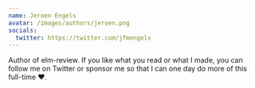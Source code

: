 ```yaml
---
name: Jeroen Engels
avatar: /images/authors/jeroen.png
socials:
  twitter: https://twitter.com/jfmengels
---
```


Author of elm-review. If you like what you read or what I made, you can follow me on Twitter or sponsor me so that I can one day do more of this full-time ❤️.
